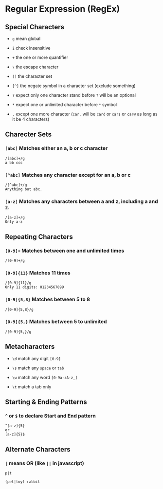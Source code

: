 # Regular Expression (RegEx)

## Special Characters 

- `g` mean global

- `i` check insensitive
 
- `+` the one or more quantifier

- `\` the escape character

- `[]` the character set

- `[^]` the negate symbol in a character set (exclude something)

- `?` expect only one character stand before `?` will be an optional

- `*` expect one or unlimited character before `*` symbol

- `.` except one more character (`car.` will be `card` or `cars` or `car@` as long as it be 4 characters)


## Charecter Sets

### `[abc]` Matches either an a, b or c character

``` {2}
/[abc]+/g
a bb ccc
```

### `[^abc]` Matches any character except for an a, b or c

``` {2}
/[^abc]+/g
Anything but abc.
```

### `[a-z]` Matches any characters between a and z, including a and z.

``` {2}
/[a-z]+/g
Only a-z
```

## Repeating Characters

### `[0-9]+` Matches between one and unlimited times

``` 
/[0-9]+/g
```

### `[0-9]{11}` Matches 11 times

``` 
/[0-9]{11}/g
Only 11 digits: 01234567899
```

### `[0-9]{5,8}` Matches between 5 to 8

``` 
/[0-9]{5,8}/g
```

### `[0-9]{5,}` Matches between 5 to unlimited

``` 
/[0-9]{5,}/g
```

## Metacharacters

- `\d` match any digit `[0-9]`

- `\s` match any `space` or `tab`

- `\w` match any word `[0-9a-zA-z_]`

- `\t` match a tab only

## Starting & Ending Patterns

### `^` or `$` to declare Start and End pattern

```
^[a-z]{5}
or
[a-z]{5}$
```

## Alternate Characters

### `|` means OR (like `||` in javascript)

```
p|t

(pet|toy) rabbit
```